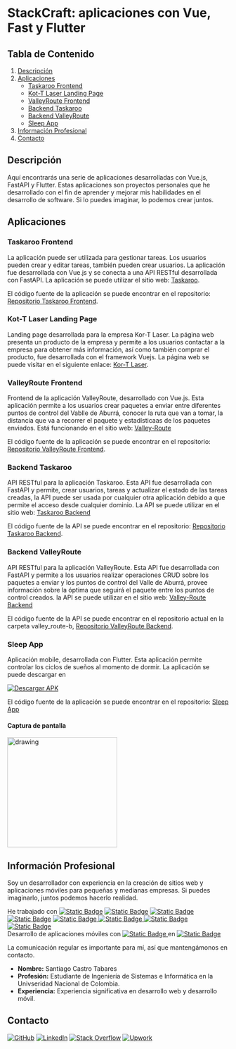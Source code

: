 # StackCraft: aplicaciones con Vue, Fast y Flutter

## Tabla de Contenido
1. [Descripción](#descripción)
2. [Aplicaciones](#aplicaciones)
    - [Taskaroo Frontend](#taskaroo-frontend)
    - [Kot-T Laser Landing Page](#kot-t-laser-landing-page)
    - [ValleyRoute Frontend](#valleyroute-frontend)
    - [Backend Taskaroo](#backend-taskaroo)
    - [Backend ValleyRoute](#backend-valleyroute)
    - [Sleep App](#sleep-app)
3. [Información Profesional](#información-profesional)
4. [Contacto](#contacto)


## Descripción
Aquí encontrarás una serie de aplicaciones desarrolladas con Vue.js, FastAPI y Flutter. Estas aplicaciones son proyectos personales que he desarrollado con el fin de aprender y mejorar mis habilidades en el desarrollo de software. Si lo puedes imaginar, lo podemos crear juntos.

## Aplicaciones

### Taskaroo Frontend

La aplicación puede ser utilizada para gestionar tareas. Los usuarios pueden crear y editar tareas, también pueden crear usuarios. La aplicación fue desarrollada con Vue.js y se conecta a una API RESTful desarrollada con FastAPI. La aplicación se puede utilizar el sitio web: [Taskaroo](https://sacastrot.github.io/taskaroo-frontend/#/).

El código fuente de la aplicación se puede encontrar en el repositorio: [Repositorio Taskaroo Frontend](https://github.com/sacastrot/taskaroo-frontend).

### Kot-T Laser Landing Page

Landing page desarrollada para la empresa Kor-T Laser. La página web presenta un producto de la empresa y permite a los usuarios contactar a la empresa para obtener más información, así como también comprar el producto, fue desarrollada con el framework Vuejs. La página web se puede visitar en el siguiente enlace: [Kor-T Laser](https://kortlaser.organizador.seguridadsis.com/).

### ValleyRoute Frontend
Frontend de la aplicación ValleyRoute, desarrollado con Vue.js. Esta aplicación permite a los usuarios crear paquetes a enviar entre diferentes puntos de control del Vablle de Aburrá, conocer la ruta que van a tomar, la distancia que va a recorrer el paquete y estadísticaas de los paquetes enviados. Está funcionando en el sitio web: [Valley-Route](http://valleyweb.s3-website-us-east-1.amazonaws.com/welcome)

El código fuente de la aplicación se puede encontrar en el repositorio: [Repositorio ValleyRoute Frontend](https://github.com/sacastrot/valley-route-f).


### Backend Taskaroo
API RESTful para la aplicación Taskaroo. Esta API fue desarrollada con FastAPI y permite, crear usuarios, tareas y actualizar el estado de las tareas creadas, la API puede ser usada por cualquier otra aplicación debido a que permite el acceso desde cualquier dominio. La API se puede utilizar en el sitio web: [Taskaroo Backend](https://taskaroo-backend-yjo8.onrender.com/docs)

El código fuente de la API se puede encontrar en el repositorio: [Repositorio Taskaroo Backend](https://github.com/sacastrot/taskaroo-backend).

### Backend ValleyRoute

API RESTful para la aplicación ValleyRoute. Esta API fue desarrollada con FastAPI y permite a los usuarios realizar operaciones CRUD sobre los paquetes a enviar y los puntos de control del Valle de Aburrá, provee información sobre la óptima que seguirá el paquete entre los puntos de control creados. la API se puede utilizar en el sitio web: [Valley-Route Backend](https://ppi-dai-castros.onrender.com/docs)

El código fuente de la API se puede encontrar en el repositorio actual en la carpeta valley_route-b, [Repositorio ValleyRoute Backend](https://github.com/sacastrot/ppi_dai_CASTROs/tree/main/valley_route-b).

### Sleep App

Aplicación mobile, desarrollada con Flutter. Esta aplicación permite controlar los ciclos de sueños al momento de dormir. La aplicación se puede descargar en

[![Descargar APK](https://img.shields.io/badge/Descargar-APK-green?style=flat-square&logo=android)](https://github.com/sacastrot/sleep-app/releases/download/v1.0.0/sleep.apk)

El código fuente de la aplicación se puede encontrar en el repositorio: [Sleep App](https://github.com/sacastrot/sleep-app/tree/main)

#### Captura de pantalla
<img src="https://github.com/sacastrot/sleep-app/assets/70394887/a7202167-b693-425e-83c8-1bcb7c83aa3c" alt="drawing" width="250"/>


## Información Profesional
Soy un desarrollador con experiencia en la creación de sitios web y aplicaciones móviles para pequeñas y medianas empresas. Si puedes imaginarlo, juntos podemos hacerlo realidad.


 He trabajado con [![Static Badge](https://img.shields.io/badge/VueJs-gray?style=flat&logo=vue.js&logoColor=green)](https://vuejs.org/) [![Static Badge](https://img.shields.io/badge/HTML-gray?style=flat&logo=html5&logoColor=red)](https://developer.mozilla.org/es/docs/Web/HTML)
 [![Static Badge](https://img.shields.io/badge/CSS-black?style=flat&logo=css3&logoColor=blue)
](https://developer.mozilla.org/es/docs/Web/CSS)[![Static Badge](https://img.shields.io/badge/Python-blue?style=flat&logo=python&logoColor=white)](https://www.python.org/) [![Static Badge](https://img.shields.io/badge/fastAPI-gray?style=flat&logo=fastAPI&logoColor=green)
](https://fastapi.tiangolo.com/) [![Static Badge](https://img.shields.io/badge/Django-gray?style=flat&logo=django&logoColor=green)
](https://www.djangoproject.com/) [![Static Badge](https://img.shields.io/badge/MongoDB-gray?style=flat&logo=mongodb&logoColor=green)
](https://www.mongodb.com/) [![Static Badge](https://img.shields.io/badge/MySQL-black?style=flat&logo=mysql&logoColor=white)
](https://www.mysql.com/)  
  Desarrollo de aplicaciones móviles con [![Static Badge](https://img.shields.io/badge/Flutter-gray?style=flat&logo=flutter&logoColor=blue)
](https://flutter.dev/) en [![Static Badge](https://img.shields.io/badge/Android-gray?style=flat&logo=android&logoColor=green)
](https://www.android.com/intl/es_es/)   


  La comunicación regular es importante para mí, así que mantengámonos en contacto.  

- **Nombre:** Santiago Castro Tabares
- **Profesión:** Estudiante de Ingeniería de Sistemas e Informática en la Univseridad Nacional de Colombia.
- **Experiencia:** Experiencia significativa en desarrollo web y desarrollo móvil.
  
## Contacto

[![GitHub](https://img.shields.io/badge/GitHub-Profile-blue?style=flat-square&logo=github)](https://github.com/sacastrot)
[![LinkedIn](https://img.shields.io/badge/LinkedIn-Profile-blue?style=flat-square&logo=linkedin)](https://www.linkedin.com/in/santiago-castro-tabares/)
[![Stack Overflow](https://img.shields.io/badge/Stack%20Overflow-Profile-blue?style=flat-square&logo=stackoverflow)](https://stackoverflow.com/users/19891867/santiago)
[![Upwork](https://img.shields.io/badge/Upwork-profile-blue?logo=upwork)](https://www.upwork.com/freelancers/~019756bad70c98fd9a?mp_source=share)

